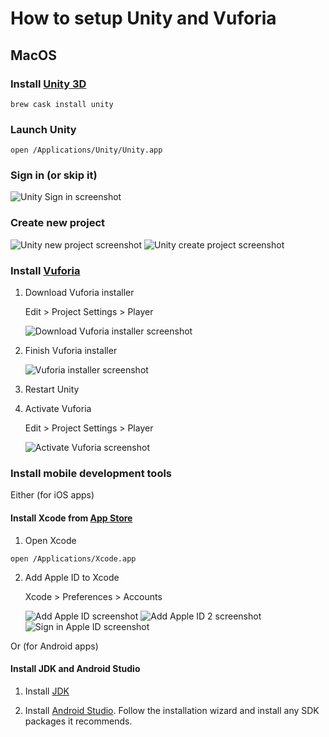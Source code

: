 # How to setup Unity and Vuforia

## MacOS

### Install [Unity 3D](https://unity3d.com/)

    brew cask install unity

### Launch Unity

    open /Applications/Unity/Unity.app

### Sign in (or skip it)

  ![Unity Sign in screenshot](screenshots/1_signin.png)

### Create new project

  ![Unity new project screenshot](screenshots/2_new-project.png)
  ![Unity create project screenshot](screenshots/3_create-project.png)

### Install [Vuforia](https://www.vuforia.com/)

1. Download Vuforia installer

    Edit > Project Settings > Player

    ![Download Vuforia installer screenshot](screenshots/4_find-vuforia-installer.png)

2. Finish Vuforia installer

    ![Vuforia installer screenshot](screenshots/5_vuforia-installer.png)

3. Restart Unity

4. Activate Vuforia

    Edit > Project Settings > Player

    ![Activate Vuforia screenshot](screenshots/6_activate-vuforia.png)

### Install mobile development tools

Either (for iOS apps)

#### Install Xcode from [App Store](https://itunes.apple.com/gb/app/xcode/id497799835?mt=12)

  1. Open Xcode

    open /Applications/Xcode.app

  2. Add Apple ID to Xcode

      Xcode > Preferences > Accounts

      ![Add Apple ID screenshot](screenshots/7_add-apple-id.png)
      ![Add Apple ID 2 screenshot](screenshots/8_add-apple-id.png)
      ![Sign in Apple ID screenshot](screenshots/9_sign-in-apple-id.png)

Or (for Android apps)

#### Install JDK and Android Studio

1. Install [JDK](https://www.oracle.com/technetwork/java/javase/downloads/index.html)


2. Install [Android Studio](https://developer.android.com/studio/#downloads). Follow the installation wizard and install any SDK packages it recommends.